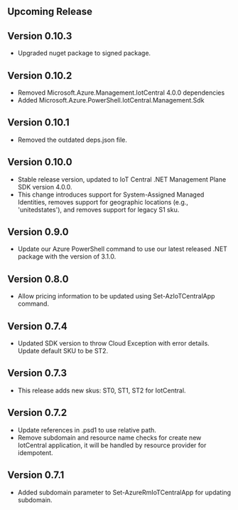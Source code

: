 <!--
    Please leave this section at the top of the change log.

    Changes for the upcoming release should go under the section titled "Upcoming Release", and should adhere to the following format:

    ## Upcoming Release
    * Overview of change #1
        - Additional information about change #1
    * Overview of change #2
        - Additional information about change #2
        - Additional information about change #2
    * Overview of change #3
    * Overview of change #4
        - Additional information about change #4

    ## YYYY.MM.DD - Version X.Y.Z (Previous Release)
    * Overview of change #1
        - Additional information about change #1
-->
## Upcoming Release

## Version 0.10.3
* Upgraded nuget package to signed package.

## Version 0.10.2
* Removed Microsoft.Azure.Management.IotCentral 4.0.0 dependencies
* Added Microsoft.Azure.PowerShell.IotCentral.Management.Sdk

## Version 0.10.1
* Removed the outdated deps.json file.

## Version 0.10.0
* Stable release version, updated to IoT Central .NET Management Plane SDK version 4.0.0.
* This change introduces support for System-Assigned Managed Identities, removes support for geographic locations (e.g., 'unitedstates'), and removes support for legacy S1 sku.

## Version 0.9.0
* Update our Azure PowerShell command to use our latest released .NET package with the version of 3.1.0.

## Version 0.8.0
* Allow pricing information to be updated using Set-AzIoTCentralApp command.

## Version 0.7.4
* Updated SDK version to throw Cloud Exception with error details. Update default SKU to be ST2.

## Version 0.7.3
* This release adds new skus: ST0, ST1, ST2 for IotCentral.

## Version 0.7.2
* Update references in .psd1 to use relative path.
* Remove subdomain and resource name checks for create new IotCentral application, it will be handled by resource provider for idempotent.

## Version 0.7.1
* Added subdomain parameter to Set-AzureRmIoTCentralApp for updating subdomain.
